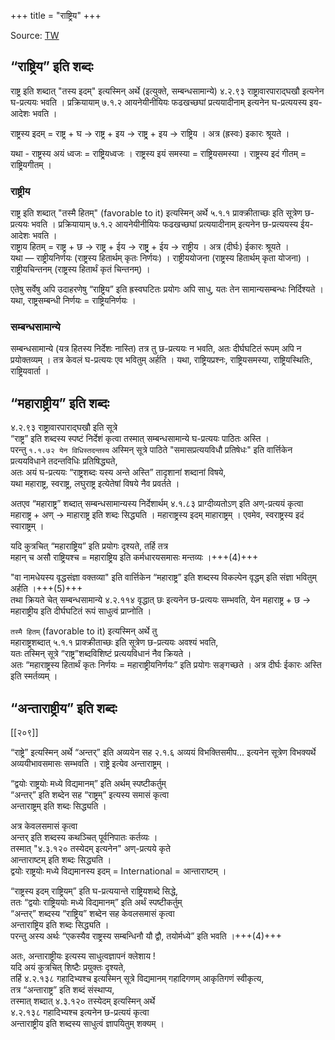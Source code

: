 +++
title = "राष्ट्रिय"
+++

Source: [TW](https://ashtadhyayi.com/courses/bhaashaapaak3/)

## “राष्ट्रिय” इति शब्दः

राष्ट्र इति शब्दात् "तस्य इदम्" इत्यस्मिन् अर्थे (इत्युक्ते, सम्बन्धसामान्ये) ४.२.९३ राष्ट्रावारपाराद्घखौ इत्यनेन घ-प्रत्ययः भवति । प्रक्रियायाम् ७.१.२ आयनेयीनीयियः फढखच्छघां प्रत्ययादीनाम् इत्यनेन घ-प्रत्ययस्य इय-आदेशः भवति ।

राष्ट्रस्य इदम् = राष्ट्र + घ → राष्ट्र + इय → राष्ट्र् + इय → राष्ट्रिय । अत्र (ह्रस्वः) इकारः श्रूयते ।

यथा - राष्ट्रस्य अयं ध्वजः = राष्ट्रियध्वजः । राष्ट्रस्य इयं समस्या = राष्ट्रियसमस्या । राष्ट्रस्य इदं गीतम् = राष्ट्रियगीतम् ।

### राष्ट्रीय
राष्ट्र इति शब्दात् "तस्मै हितम्" (favorable to it) इत्यस्मिन् अर्थे ५.१.१ प्राक्क्रीताच्छः इति सूत्रेण छ-प्रत्ययः भवति ।  प्रक्रियायाम् ७.१.२ आयनेयीनीयियः फढखच्छघां प्रत्ययादीनाम् इत्यनेन छ-प्रत्ययस्य ईय-आदेशः भवति ।  
राष्ट्राय हितम् = राष्ट्र + छ → राष्ट्र + ईय → राष्ट्र् + ईय → राष्ट्रीय । अत्र (दीर्घः) ईकारः श्रूयते ।  
यथा — राष्ट्रीयनिर्णयः (राष्ट्रस्य हितार्थम् कृतः निर्णयः) ।  राष्ट्रीययोजना (राष्ट्रस्य हितार्थम् कृता योजना) । राष्ट्रीयचिन्तनम् (राष्ट्रस्य हितार्थं कृतं चिन्तनम्) ।  

एतेषु सर्वेषु अपि उदाहरणेषु “राष्ट्रिय” इति ह्रस्वघटितः प्रयोगः अपि साधु, यतः तेन सामान्यसम्बन्धः निर्दिश्यते । यथा, राष्ट्रसम्बन्धी निर्णयः = राष्ट्रियनिर्णयः ।

### सम्बन्धसामान्ये
सम्बन्धसामान्ये (यत्र हितस्य निर्देशः नास्ति) तत्र तु छ-प्रत्ययः न भवति, अतः दीर्घघटितं रूपम् अपि न प्रयोक्तव्यम् । तत्र केवलं घ-प्रत्ययः एव भवितुम् अर्हति । यथा, राष्ट्रियप्रश्नः, राष्ट्रियसमस्या, राष्ट्रियस्थितिः, राष्ट्रियवार्ता  ।


## “महाराष्ट्रीय” इति शब्दः

४.२.९३ राष्ट्रावारपाराद्घखौ इति सूत्रे  
“राष्ट्र” इति शब्दस्य स्पष्टं निर्देशं कृत्वा तस्मात् सम्बन्धसामान्ये घ-प्रत्ययः पाठितः अस्ति ।  
परन्तु `१.१.७२ येन विधिस्तदन्तस्य` अस्मिन् सूत्रे पाठिते "समासप्रत्ययविधौ प्रतिषेधः" इति वार्त्तिकेन प्रत्ययविधाने तदन्तविधिः प्रतिषिद्ध्यते,  
अतः अयं घ-प्रत्ययः “राष्ट्रशब्दः यस्य अन्ते अस्ति” तादृशानां शब्दानां विषये,  
यथा महाराष्ट्र, स्वराष्ट्र, लघुराष्ट्र इत्येतेषां विषये नैव प्रवर्तते ।  

अतएव “महाराष्ट्र” शब्दात् सम्बन्धसामान्यस्य निर्देशार्थम् ४.१.८३ प्राग्दीव्यतोऽण् इति अण्-प्रत्ययं कृत्वा महाराष्ट्र + अण् → माहाराष्ट्र इति शब्दः सिद्ध्यति । महाराष्ट्रस्य इदम् माहाराष्ट्रम् । एवमेव, स्वराष्ट्रस्य इदं स्वाराष्ट्रम् ।

यदि कुत्रचित् “महाराष्ट्रिय” इति प्रयोगः दृश्यते, तर्हि तत्र  
महान् च असौ राष्ट्रियश्च = महाराष्ट्रिय इति कर्मधारयसमासः मन्तव्यः ।+++(4)+++

"वा नामधेयस्य वृद्धसंज्ञा वक्तव्या" इति वार्त्तिकेन “महाराष्ट्र” इति शब्दस्य विकल्पेन वृद्धम् इति संज्ञा भवितुम् अर्हति ।+++(5)+++  
तथा क्रियते चेत् सम्बन्धसामान्ये ४.२.११४ वृद्धात् छः इत्यनेन छ-प्रत्ययः सम्भवति, येन महाराष्ट्र + छ → महाराष्ट्रीय इति दीर्घघटितं रूपं साधुत्वं प्राप्नोति ।

`तस्मै हितम्` (favorable to it) इत्यस्मिन् अर्थे तु  
महाराष्ट्रशब्दात् ५.१.१ प्राक्क्रीताच्छः इति सूत्रेण छ-प्रत्ययः अवश्यं भवति,  
यतः तस्मिन् सूत्रे “राष्ट्र”शब्दविशिष्टं प्रत्ययविधानं नैव क्रियते ।  
अतः “महाराष्ट्रस्य हितार्थं कृतः निर्णयः = महाराष्ट्रीयनिर्णयः” इति प्रयोगः सङ्गच्छते । अत्र दीर्घः ईकारः अस्ति इति स्मर्तव्यम् ।

## “अन्ताराष्ट्रीय” इति शब्दः
[[२०९]]

“राष्ट्रे” इत्यस्मिन् अर्थे “अन्तर्” इति अव्ययेन सह  २.१.६‌ अव्ययं विभक्तिसमीप… इत्यनेन सूत्रेण विभक्यर्थे अव्ययीभावसमासः सम्भवति । राष्ट्रे इत्येव अन्ताराष्ट्रम् ।

“द्वयोः राष्ट्रयोः मध्ये विद्यमानम्” इति अर्थम् स्पष्टीकर्तुम्  
“अन्तर्” इति शब्देन सह “राष्ट्रम्” इत्यस्य समासं कृत्वा  
अन्ताराष्ट्रम् इति शब्दः सिद्ध्यति । 

अत्र केवलसमासं कृत्वा  
अन्तर् इति शब्दस्य कथञ्चित् पूर्वनिपातः कर्तव्यः ।  
तस्मात् "४.३.१२० तस्येदम् इत्यनेन" अण्-प्रत्यये कृते  
आन्ताराष्टम् इति शब्दः सिद्ध्यति ।  
द्वयोः राष्ट्रयोः मध्ये विद्यमानस्य इदम् = International = आन्ताराष्टम् ।

“राष्ट्रस्य इदम् राष्ट्रियम्” इति घ-प्रत्ययान्ते राष्ट्रियशब्दे सिद्धे,  
ततः “द्वयोः राष्ट्रिययोः मध्ये विद्यमानम्” इति अर्थं स्पष्टीकर्तुम्  
“अन्तर्” शब्दस्य “राष्ट्रिय” शब्देन सह केवलसमासं कृत्वा  
अन्ताराष्ट्रिय इति शब्दः सिद्ध्यति ।  
परन्तु अस्य अर्थः “एकस्यैव राष्ट्रस्य सम्बन्धिनौ यौ द्वौ, तयोर्मध्ये” इति भवति ।+++(4)+++

अतः, अन्ताराष्ट्रीयः इत्यस्य साधुत्वज्ञापनं क्लेशाय !  
यदि अयं कुत्रचित् शिष्टैः प्रयुक्तः दृश्यते,  
तर्हि ४.२.१३८ गहादिभ्यश्च इत्यस्मिन् सूत्रे विद्यमानम् गहादिगणम् आकृतिगणं स्वीकृत्य,  
तत्र “अन्ताराष्ट्र” इति शब्दं संस्थाप्य,  
तस्मात् शब्दात् ४.३.१२० तस्येदम् इत्यस्मिन् अर्थे  
४.२.१३८ गहादिभ्यश्च इत्यनेन छ-प्रत्ययं कृत्वा  
अन्ताराष्ट्रीय इति शब्दस्य साधुत्वं ज्ञापयितुम् शक्यम् ।




